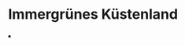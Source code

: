 # Immergrünes Küstenland

<procedure title="Städte und besondere Orte">
<list columns="3">
<li><a href="Tinorke.md"></a></li>
</list>
</procedure>

